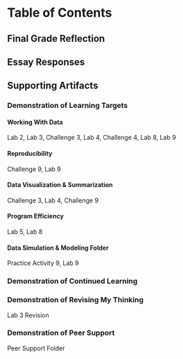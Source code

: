 
# Table of Contents 

## Final Grade Reflection

## Essay Responses

## Supporting Artifacts 

### Demonstration of Learning Targets

#### Working With Data 

Lab 2, Lab 3, Challenge 3, Lab 4, Challenge 4, Lab 8, Lab 9

#### Reproducibility 

Challenge 9, Lab 9

#### Data Visualization & Summarization 

Challenge 3, Lab 4, Challenge 9

#### Program Efficiency 

Lab 5, Lab 8

#### Data Simulation & Modeling Folder

Practice Activity 9, Lab 9

### Demonstration of Continued Learning

### Demonstration of Revising My Thinking

Lab 3 Revision

### Demonstration of Peer Support

Peer Support Folder

